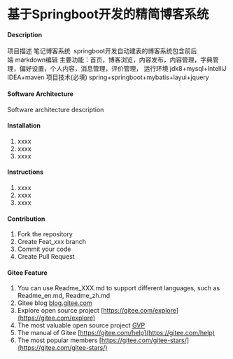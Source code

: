 # 基于Springboot开发的精简博客系统

#### Description
项目描述
笔记博客系统  springboot开发自动建表的博客系统包含前后端 markdown编辑
主要功能：首页，博客浏览，内容发布，内容管理，字典管理，偏好设置，个人内容，消息管理，评价管理，
运行环境
jdk8+mysql+IntelliJ IDEA+maven
项目技术(必填)
spring+springboot+mybatis+layui+jquery

#### Software Architecture
Software architecture description

#### Installation

1.  xxxx
2.  xxxx
3.  xxxx

#### Instructions

1.  xxxx
2.  xxxx
3.  xxxx

#### Contribution

1.  Fork the repository
2.  Create Feat_xxx branch
3.  Commit your code
4.  Create Pull Request


#### Gitee Feature

1.  You can use Readme\_XXX.md to support different languages, such as Readme\_en.md, Readme\_zh.md
2.  Gitee blog [blog.gitee.com](https://blog.gitee.com)
3.  Explore open source project [https://gitee.com/explore](https://gitee.com/explore)
4.  The most valuable open source project [GVP](https://gitee.com/gvp)
5.  The manual of Gitee [https://gitee.com/help](https://gitee.com/help)
6.  The most popular members  [https://gitee.com/gitee-stars/](https://gitee.com/gitee-stars/)
